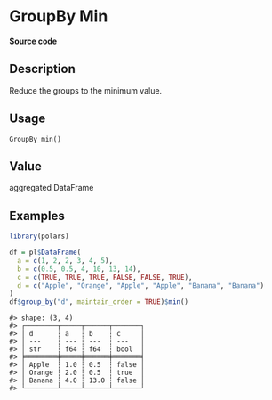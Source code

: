 

# GroupBy Min

[**Source code**](https://github.com/pola-rs/r-polars/tree/8dac37e8bf89bcd080a13d0ed20dd1dc2bee615f/R/group_by.R#L212)

## Description

Reduce the groups to the minimum value.

## Usage

<pre><code class='language-R'>GroupBy_min()
</code></pre>

## Value

aggregated DataFrame

## Examples

``` r
library(polars)

df = pl$DataFrame(
  a = c(1, 2, 2, 3, 4, 5),
  b = c(0.5, 0.5, 4, 10, 13, 14),
  c = c(TRUE, TRUE, TRUE, FALSE, FALSE, TRUE),
  d = c("Apple", "Orange", "Apple", "Apple", "Banana", "Banana")
)
df$group_by("d", maintain_order = TRUE)$min()
```

    #> shape: (3, 4)
    #> ┌────────┬─────┬──────┬───────┐
    #> │ d      ┆ a   ┆ b    ┆ c     │
    #> │ ---    ┆ --- ┆ ---  ┆ ---   │
    #> │ str    ┆ f64 ┆ f64  ┆ bool  │
    #> ╞════════╪═════╪══════╪═══════╡
    #> │ Apple  ┆ 1.0 ┆ 0.5  ┆ false │
    #> │ Orange ┆ 2.0 ┆ 0.5  ┆ true  │
    #> │ Banana ┆ 4.0 ┆ 13.0 ┆ false │
    #> └────────┴─────┴──────┴───────┘
